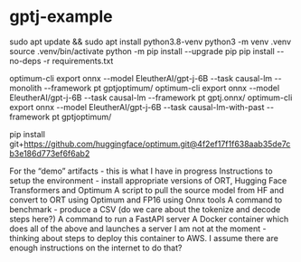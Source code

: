 # gptj-example


sudo apt update && sudo apt install python3.8-venv
python3 -m venv .venv
source .venv/bin/activate
python -m pip install --upgrade pip
pip install --no-deps -r requirements.txt


optimum-cli export onnx --model EleutherAI/gpt-j-6B --task causal-lm --monolith --framework pt gptjoptimum/
optimum-cli export onnx --model EleutherAI/gpt-j-6B --task causal-lm --framework pt gptj.onnx/
optimum-cli export onnx --model EleutherAI/gpt-j-6B --task causal-lm-with-past --framework pt gptjoptimum/


pip install git+https://github.com/huggingface/optimum.git@4f2ef17f1f638aab35de7cb3e186d773ef6f6ab2





For the “demo” artifacts - this is what I have in progress
Instructions to setup the environment - install appropriate versions of ORT, Hugging Face Transformers and Optimum
A script to pull the source model from HF and convert to ORT using Optimum and FP16 using Onnx tools
A command to benchmark - produce a CSV (do we care about the tokenize and decode steps here?)
A command to run a FastAPI server
A Docker container which does all of the above and launches a server
I am not at the moment - thinking about steps to deploy this container to AWS. I assume there are enough instructions on the internet to do that?